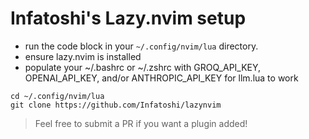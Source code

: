 # Infatoshi's Lazy.nvim setup

- run the code block in your `~/.config/nvim/lua` directory.
- ensure lazy.nvim is installed
- populate your ~/.bashrc or ~/.zshrc with GROQ_API_KEY, OPENAI_API_KEY, and/or ANTHROPIC_API_KEY for llm.lua to work

```
cd ~/.config/nvim/lua
git clone https://github.com/Infatoshi/lazynvim
```

> Feel free to submit a PR if you want a plugin added!
